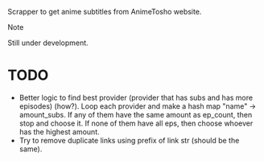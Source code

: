 Scrapper to get anime subtitles from AnimeTosho website.

> [!NOTE]
> Still under development.

# TODO

- Better logic to find best provider (provider that has subs and has more episodes) (how?).
  Loop each provider and make a hash map "name" -> amount_subs.
  If any of them have the same amount as ep_count, then stop and choose it.
  If none of them have all eps, then choose whoever has the highest amount.
- Try to remove duplicate links using prefix of link str (should be the same).
